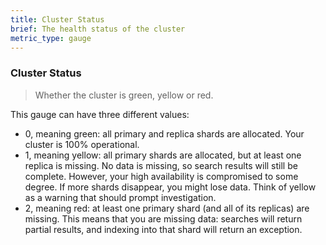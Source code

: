 ```yaml
---
title: Cluster Status
brief: The health status of the cluster
metric_type: gauge
---
```

### Cluster Status

> Whether the cluster is green, yellow or red.

This gauge can have three different values:
 * 0, meaning green: all primary and replica shards are allocated. Your cluster is 100% operational.
 * 1, meaning yellow: all primary shards are allocated, but at least one replica is missing. No data is missing, so search results will still be complete. However, your high availability is compromised to some degree. If more shards disappear, you might lose data. Think of yellow as a warning that should prompt investigation.
 * 2, meaning red: at least one primary shard (and all of its replicas) are missing. This means that you are missing data: searches will return partial results, and indexing into that shard will return an exception.
